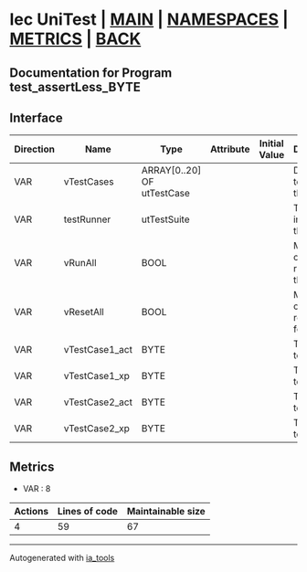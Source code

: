 # Iec UniTest | [MAIN] | [NAMESPACES] | [METRICS] | [BACK]  

## Documentation for Program test_assertLess_BYTE  

## Interface  

| Direction | Name | Type | Attribute | Initial Value | Documentation |
| --------- | ---- | ---- | --------- | ------------- | ------------- |
| VAR | vTestCases | ARRAY[0..20] OF utTestCase |  |  | Definition of all test cases for this POU |  
| VAR | testRunner | utTestSuite |  |  | Test Suite fb instance to run the tests |  
| VAR | vRunAll | BOOL |  |  | Manual command to run all tests for this POU |  
| VAR | vResetAll | BOOL |  |  | Manual command to reset all tests for this POU |  
| VAR | vTestCase1_act | BYTE |  |  | Test data 1 of test case 1 |  
| VAR | vTestCase1_xp | BYTE |  |  | Test data 2 of test case 1 |  
| VAR | vTestCase2_act | BYTE |  |  | Test data 1 of test case 2 |  
| VAR | vTestCase2_xp | BYTE |  |  | Test data 2 of test case 2 |  


## Metrics  

- VAR : 8

| Actions | Lines of code | Maintainable size |
| ------- | ------------- | ----------------- |
| 4 | 59 | 67 |

---
Autogenerated with [ia_tools](https://github.com/tkucic/ia_tools)  

[MAIN]: ../../../../index.md
[NAMESPACES]: ../../nsList.md
[METRICS]: ../../../metrics.md
[BACK]: ../nsMain.md
